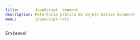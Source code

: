```yaml
---
title:       JavaScript  doument
description: Referência prática do objeto nativo document
menu:        javascript-refs
---
```



Em breve!